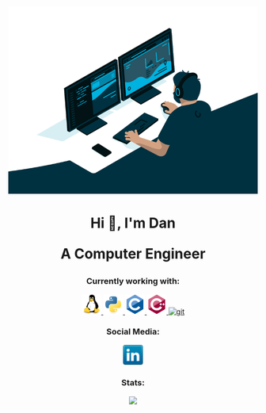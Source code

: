 <div align="center">
  <img src="https://github.com/Higgy710/Higgy710/blob/main/assets/computer.gif" width="600"/>
</div>

<h1 align="center">Hi 👋, I'm Dan
  
A Computer Engineer</h1>

<h3 align="center">
Currently working with:
</h3>
<p align="center"> <a href="https://www.linux.org/" target="_blank"> <img src="https://raw.githubusercontent.com/devicons/devicon/master/icons/linux/linux-original.svg" alt="linux" width="40" height="40"/> </a> <a href="https://www.python.org" target="_blank"> <img src="https://raw.githubusercontent.com/devicons/devicon/master/icons/python/python-original.svg" alt="python" width="40" height="40"/> </a> <a href="https://www.cprogramming.com/" target="_blank"> <img src="https://raw.githubusercontent.com/devicons/devicon/master/icons/c/c-original.svg" alt="c" width="40" height="40"/> </a> <a href="https://www.w3schools.com/cpp/" target="_blank"> <img src="https://raw.githubusercontent.com/devicons/devicon/master/icons/cplusplus/cplusplus-original.svg" alt="cplusplus" width="40" height="40"/> </a> <a href="https://git-scm.com/" target="_blank"> <img src="https://www.vectorlogo.zone/logos/git-scm/git-scm-icon.svg" alt="git" width="40" height="40"/> </a> </p>
<h3 align="center">
Social Media:
</h3>
<div align="center">
<a href="https://www.linkedin.com/in/dhigginbotham7" target="_blank"> <img src="https://raw.githubusercontent.com/higgy710/higgy710/master/icons/linkedin.png" alt="LinkedIn" width="40" height="40"/> </a>
</div>

<h3 align="center">
Stats:
</h3>
<div align="center">
<a href="https://github.com/higgy710/">
  <img align="center" src="https://github-readme-stats.vercel.app/api?username=higgy710&theme=github_dark&show_icons=true&line_height=20&count_private=true" />
</a>
</div>
